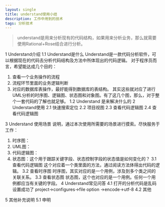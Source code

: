 ```yaml
---
layout: single
title: understand使用小结
description: 工作中用到的技术
tags: 分析技术
---
```


>understand是用来分析现有的代码结构，如果用来分析业务，那么就需要使用Rational+Rose结合进行分析。

1	Understand介绍
1.1	Understand是什么
Understand是一款代码分析软件，可以根据现在的代码去分析代码结构及方法中所体现出的代码逻辑。
对于程序员而言，希望能达成几个目的：
1.	查看一个业务操作的流程
2.	流程环节里面的业务逻辑判断
3.	对应的数据库表操作，最好能得到数据库的表结构。
其实这些就对应了进行UML分析的时序图、逻辑图、状态图和对象图。有了这几个图，那么，对于整个一套代码的了解也就足够。
1.2	Understand 是来解决什么的
2	Understand使用
2.1	快速搜索定位
2.2	项目视图
2.3	查看代码逻辑图
2.4	查看代码逻辑图

3	Understand 使用场景
说明，通过本次使用所需要的场景进行摸索。尽快服务于工作：
1.	时序图：
2.	UML图：
3.	代码逻辑图：
4.	状态图：这个用于跟踪关键字段、状态控制字段的状态值是如何变化的？
3.1	查看代码逻辑图
这个对应着一个类里面的方法，通过阅读方法体得出代码的逻辑。
3.2	查看时序图
时序图，其实对应的是一个用例，涉及到多个类之间的关联关系。
3.3	查看状态图
状态图，这个也对应的是一个用例。任何一个用例都应当有关键的字段。
4	Understand常见问答
4.1	打开的分析代码是乱码
设置成功了 project->configures->file option ->encode->utf-8
4.2	其他

5	其他补充说明
5.1	申明
